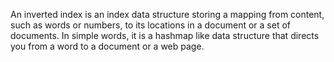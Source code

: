 An inverted index is an index data structure storing a mapping from content,
such as words or numbers, to its locations in a document or a set of documents.
In simple words, it is a hashmap like data structure that directs you from a word to a document or a web page.